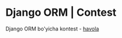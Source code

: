 # Django ORM | Contest

Django ORM bo'yicha kontest - [havola](https://cpython.uz/competitions/contests/contest/251)
